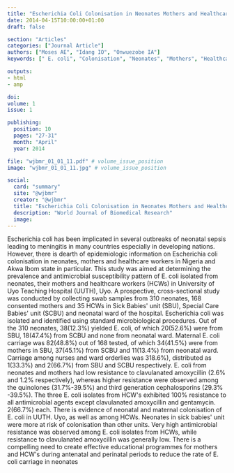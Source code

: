 ```yaml
---
title: "Escherichia Coli Colonisation in Neonates Mothers and Healthcare Workers the University of Uyo Teaching Hospital Experience"
date: 2014-04-15T10:00:00+01:00
draft: false

section: "Articles"
categories: ["Journal Article"]
authors: ["Moses AE", "Idang IO", "Onwuezobe IA"]
keywords: [" E. coli", "Colonisation", "Neonates", "Mothers", "Healthcare Workers"]

outputs: 
- html
- amp

doi:
volume: 1
issue: 1

publishing:
  position: 10
  pages: "27-31"
  month: "April"
  year: 2014

file: "wjbmr_01_01_11.pdf" # volume_issue_position
image: "wjbmr_01_01_11.jpg" # volume_issue_position

social:
  card: "summary"
  site: "@wjbmr"
  creator: "@wjbmr"
  title: "Escherichia Coli Colonisation in Neonates Mothers and Healthcare Workers the University of Uyo Teaching Hospital Experience"
  description: "World Journal of Biomedical Research"
  image:
---
```

Escherichia coli has been implicated in several outbreaks of neonatal sepsis leading to meningitis in many countries especially in developing nations. However, there is dearth of epidemiologic information on Escherichia coli colonisation in neonates, mothers and healthcare workers in Nigeria and Akwa Ibom state in particular. This study was aimed at determining the prevalence and antimicrobial susceptibility pattern of E. coli isolated from neonates, their mothers and healthcare workers (HCWs) in University of Uyo Teaching Hospital (UUTH), Uyo. A prospective, cross-sectional study was conducted by collecting swab samples from 310 neonates, 168 consented mothers and 35 HCWs in Sick Babies' unit (SBU), Special Care Babies' unit (SCBU) and neonatal ward of the hospital. Escherichia coli was isolated and identified using standard microbiological procedures. Out of the 310 neonates, 38(12.3%) yielded E. coli, of which 20(52.6%) were from SBU, 18(47.4%) from SCBU and none from neonatal ward. Maternal E. coli carriage was 82(48.8%) out of 168 tested, of which 34(41.5%) were from mothers in SBU, 37(45.1%) from SCBU and 11(13.4%) from neonatal ward. Carriage among nurses and ward orderlies was 318.6%), distributed as 1(33.3%) and 2(66.7%) from SBU and SCBU respectively. E. coli from neonates and mothers had low resistance to clavulanated amoxycillin (2.6% and 1.2% respectively), whereas higher resistance were observed among the quinolones (31.7%-39.5%) and third generation cephalosporins (29.3% -39.5%). The three E. coli isolates from HCW's exhibited 100% resistance to all antimicrobial agents except clavulanated amoxycillin and gentamycin. 2(66.7%) each. There is evidence of neonatal and maternal colonisation of E. coli in UUTH. Uyo, as well as among HCWs. Neonates in sick babies' unit were more at risk of colonisation than other units. Very high antimicrobial resistance was observed among E. coli isolates from HCWs, while resistance to clavulanated amoxycillin was generally low. There is a compelling need to create effective educational programmes for mothers and HCW's during antenatal and perinatal periods to reduce the rate of E. coli carriage in neonates
